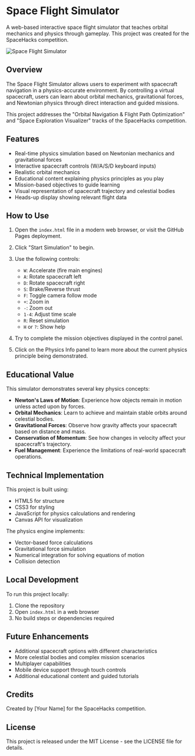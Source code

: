 # Space Flight Simulator

A web-based interactive space flight simulator that teaches orbital mechanics and physics through gameplay. This project was created for the SpaceHacks competition.

![Space Flight Simulator](https://via.placeholder.com/800x400?text=Space+Flight+Simulator)

## Overview

The Space Flight Simulator allows users to experiment with spacecraft navigation in a physics-accurate environment. By controlling a virtual spacecraft, users can learn about orbital mechanics, gravitational forces, and Newtonian physics through direct interaction and guided missions.

This project addresses the "Orbital Navigation & Flight Path Optimization" and "Space Exploration Visualizer" tracks of the SpaceHacks competition.

## Features

- Real-time physics simulation based on Newtonian mechanics and gravitational forces
- Interactive spacecraft controls (W/A/S/D keyboard inputs)
- Realistic orbital mechanics
- Educational content explaining physics principles as you play
- Mission-based objectives to guide learning
- Visual representation of spacecraft trajectory and celestial bodies
- Heads-up display showing relevant flight data

## How to Use

1. Open the `index.html` file in a modern web browser, or visit the GitHub Pages deployment.
2. Click "Start Simulation" to begin.
3. Use the following controls:
   - `W`: Accelerate (fire main engines)
   - `A`: Rotate spacecraft left
   - `D`: Rotate spacecraft right
   - `S`: Brake/Reverse thrust
   - `F`: Toggle camera follow mode
   - `+`: Zoom in
   - `-`: Zoom out
   - `1-4`: Adjust time scale
   - `R`: Reset simulation
   - `H` or `?`: Show help

4. Try to complete the mission objectives displayed in the control panel.
5. Click on the Physics Info panel to learn more about the current physics principle being demonstrated.

## Educational Value

This simulator demonstrates several key physics concepts:

- **Newton's Laws of Motion**: Experience how objects remain in motion unless acted upon by forces.
- **Orbital Mechanics**: Learn to achieve and maintain stable orbits around celestial bodies.
- **Gravitational Forces**: Observe how gravity affects your spacecraft based on distance and mass.
- **Conservation of Momentum**: See how changes in velocity affect your spacecraft's trajectory.
- **Fuel Management**: Experience the limitations of real-world spacecraft operations.

## Technical Implementation

This project is built using:
- HTML5 for structure
- CSS3 for styling
- JavaScript for physics calculations and rendering
- Canvas API for visualization

The physics engine implements:
- Vector-based force calculations
- Gravitational force simulation
- Numerical integration for solving equations of motion
- Collision detection

## Local Development

To run this project locally:

1. Clone the repository
2. Open `index.html` in a web browser
3. No build steps or dependencies required

## Future Enhancements

- Additional spacecraft options with different characteristics
- More celestial bodies and complex mission scenarios
- Multiplayer capabilities
- Mobile device support through touch controls
- Additional educational content and guided tutorials

## Credits

Created by [Your Name] for the SpaceHacks competition.

## License

This project is released under the MIT License - see the LICENSE file for details. 